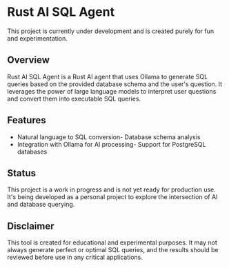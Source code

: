 # Rust AI SQL Agent
This project is currently under development and is created purely for fun and experimentation.
## Overview
Rust AI SQL Agent is a Rust AI agent that uses Ollama to generate SQL queries based on the provided database schema and the user's question. It leverages the power of large language models to interpret user questions and convert them into executable SQL queries.
## Features
- Natural language to SQL conversion- Database schema analysis
- Integration with Ollama for AI processing- Support for PostgreSQL databases
## Status
This project is a work in progress and is not yet ready for production use. It's being developed as a personal project to explore the intersection of AI and database querying.
## Disclaimer
This tool is created for educational and experimental purposes. It may not always generate perfect or optimal SQL queries, and the results should be reviewed before use in any critical applications.
















